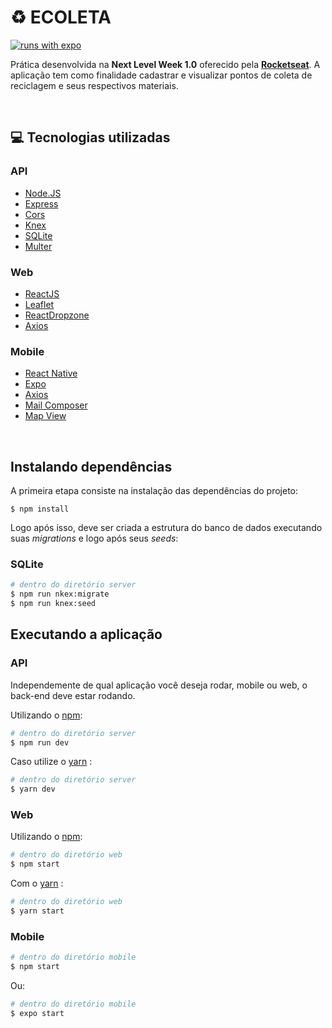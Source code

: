 # :recycle: ECOLETA
[![runs with expo](https://img.shields.io/badge/Runs%20with%20Expo-000.svg?style=flat-square&logo=EXPO&labelColor=f3f3f3&logoColor=000)](https://expo.io/)

Prática desenvolvida na **Next Level Week 1.0** oferecido pela **[Rocketseat](https://www.rocketseat.com.br)**. A aplicação tem como finalidade cadastrar e visualizar pontos de coleta de reciclagem e seus respectivos materiais.

<br/>

## :computer: Tecnologias utilizadas

### API
* [Node.JS](https://nodejs.org/en/docs/)
* [Express](https://expressjs.com/)
* [Cors](https://github.com/expressjs/cors)
* [Knex](http://knexjs.org/)
* [SQLite](https://www.sqlite.org/index.html)
* [Multer](https://www.npmjs.com/package/multer)

### Web
* [ReactJS](https://reactjs.org/)
* [Leaflet](https://leafletjs.com/)
* [ReactDropzone](https://react-dropzone.js.org/)
* [Axios](https://github.com/axios/axios)

### Mobile
* [React Native](https://reactnative.dev/)
* [Expo](https://docs.expo.io/)
* [Axios](https://github.com/axios/axios)
* [Mail Composer](https://docs.expo.io/versions/latest/sdk/mail-composer/)
* [Map View](https://docs.expo.io/versions/latest/sdk/map-view/)

<br/>

## Instalando dependências
A primeira etapa consiste na instalação das dependências do projeto:
```
$ npm install
```
Logo após isso, deve ser criada a estrutura do banco de dados executando suas *migrations* e logo após seus *seeds*:
### SQLite
``` bash
# dentro do diretório server
$ npm run nkex:migrate
$ npm run knex:seed
```

## Executando a aplicação

### API
Independemente de qual aplicação você deseja rodar, mobile ou web, o back-end deve estar rodando. 

Utilizando o [npm](https://www.npmjs.com/):
```bash
# dentro do diretório server
$ npm run dev
```
Caso utilize o [yarn](https://yarnpkg.com/) :
``` bash
# dentro do diretório server
$ yarn dev
```

### Web
Utilizando o [npm](https://www.npmjs.com/):
```bash
# dentro do diretório web
$ npm start
``` 
Com o [yarn](https://yarnpkg.com/) :
```bash
# dentro do diretório web
$ yarn start
``` 

### Mobile
```bash
# dentro do diretório mobile
$ npm start
```
Ou:
``` bash
# dentro do diretório mobile
$ expo start
```
